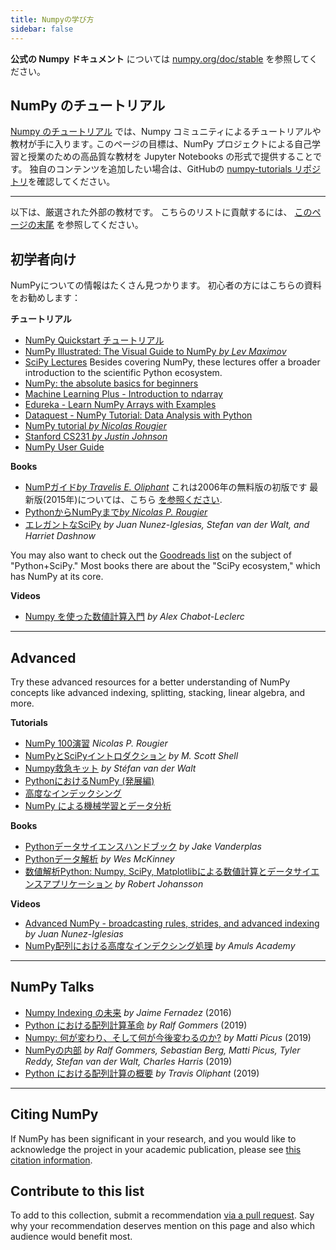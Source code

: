 ```yaml
---
title: Numpyの学び方
sidebar: false
---
```


**公式の Numpy ドキュメント** については [numpy.org/doc/stable](https://numpy.org/doc/stable) を参照してください。

## NumPy のチュートリアル

[Numpy のチュートリアル](https://numpy.org/numpy-tutorials) では、Numpy コミュニティによるチュートリアルや教材が手に入ります｡ このページの目標は、NumPy プロジェクトによる自己学習と授業のための高品質な教材を Jupyter Notebooks の形式で提供することです。 独自のコンテンツを追加したい場合は、GitHubの [numpy-tutorials リポジトリ](https://github.com/numpy/numpy-tutorials)を確認してください。

***

以下は、厳選された外部の教材です。 こちらのリストに貢献するには、 [このページの末尾](#add-to-this-list) を参照してください。

## 初学者向け

NumPyについての情報はたくさん見つかります。 初心者の方にはこちらの資料をお勧めします：

<i class="fas fa-chalkboard"></i> **チュートリアル**

* [NumPy Quickstart チュートリアル](https://numpy.org/devdocs/user/quickstart.html)
* [NumPy Illustrated: The Visual Guide to NumPy *by Lev Maximov*](https://betterprogramming.pub/3b1d4976de1d?sk=57b908a77aa44075a49293fa1631dd9b)
* [SciPy Lectures](https://scipy-lectures.org/) Besides covering NumPy, these lectures offer a broader introduction to the scientific Python ecosystem.
* [NumPy: the absolute basics for beginners](https://numpy.org/devdocs/user/absolute_beginners.html)
* [Machine Learning Plus - Introduction to ndarray](https://www.machinelearningplus.com/python/numpy-tutorial-part1-array-python-examples/)
* [Edureka - Learn NumPy Arrays with Examples ](https://www.edureka.co/blog/python-numpy-tutorial/)
* [Dataquest - NumPy Tutorial: Data Analysis with Python](https://www.dataquest.io/blog/numpy-tutorial-python/)
* [NumPy tutorial *by Nicolas Rougier*](https://github.com/rougier/numpy-tutorial)
* [Stanford CS231 *by Justin Johnson*](http://cs231n.github.io/python-numpy-tutorial/)
* [NumPy User Guide](https://numpy.org/devdocs)

<i class="fas fa-book"></i> **Books**

* [NumPガイド*by Travelis E. Oliphant*](http://web.mit.edu/dvp/Public/numpybook.pdf) これは2006年の無料版の初版です 最新版(2015年)については、こちら [を参照ください](https://www.barnesandnoble.com/w/guide-to-numpy-travis-e-oliphant-phd/1122853007).
* [PythonからNumPyまで*by Nicolas P. Rougier*](https://www.labri.fr/perso/nrougier/from-python-to-numpy/)
* [エレガントなSciPy](https://www.amazon.com/Elegant-SciPy-Art-Scientific-Python/dp/1491922877) *by Juan Nunez-Iglesias, Stefan van der Walt, and Harriet Dashnow*

You may also want to check out the [Goodreads list](https://www.goodreads.com/shelf/show/python-scipy) on the subject of "Python+SciPy." Most books there are about the "SciPy ecosystem," which has NumPy at its core.

<i class="far fa-file-video"></i> **Videos**

* [Numpy を使った数値計算入門](http://youtu.be/ZB7BZMhfPgk) *by Alex Chabot-Leclerc*

***

## Advanced

Try these advanced resources for a better understanding of NumPy concepts like advanced indexing, splitting, stacking, linear algebra, and more.

<i class="fas fa-chalkboard"></i> **Tutorials**

* [NumPy 100演習](http://www.labri.fr/perso/nrougier/teaching/numpy.100/index.html) *Nicolas P. Rougier*
* [NumPyとSciPyイントロダクション](https://engineering.ucsb.edu/~shell/che210d/numpy.pdf) *by M. Scott Shell*
* [Numpy救急キット](http://mentat.za.net/numpy/numpy_advanced_slides/) *by Stéfan van der Walt*
* [PythonにおけるNumPy (発展編)](https://www.geeksforgeeks.org/numpy-python-set-2-advanced/)
* [高度なインデックシング](https://www.tutorialspoint.com/numpy/numpy_advanced_indexing.htm)
* [NumPy による機械学習とデータ分析](https://www.machinelearningplus.com/python/numpy-tutorial-python-part2/)

<i class="fas fa-book"></i> **Books**

* [Pythonデータサイエンスハンドブック](https://www.amazon.com/Python-Data-Science-Handbook-Essential/dp/1491912057) *by Jake Vanderplas*
* [Pythonデータ解析](https://www.amazon.com/Python-Data-Analysis-Wrangling-IPython/dp/1491957662) *by Wes McKinney*
* [数値解析Python: Numpy, SciPy, Matplotlibによる数値計算とデータサイエンスアプリケーション](https://www.amazon.com/Numerical-Python-Scientific-Applications-Matplotlib/dp/1484242459) *by Robert Johansson*

<i class="far fa-file-video"></i> **Videos**

* [Advanced NumPy - broadcasting rules, strides, and advanced indexing](https://www.youtube.com/watch?v=cYugp9IN1-Q) *by Juan Nunez-Iglesias*
* [NumPy配列における高度なインデクシング処理](https://www.youtube.com/watch?v=2WTDrSkQBng) *by Amuls Academy*

***

## NumPy Talks

* [Numpy Indexing の未来](https://www.youtube.com/watch?v=o0EacbIbf58) *by Jaime Fernadez* (2016)
* [Python における配列計算革命](https://www.youtube.com/watch?v=HVLPJnvInzM&t=10s) *by Ralf Gommers* (2019)
* [Numpy: 何が変わり、そして何が今後変わるのか?](https://www.youtube.com/watch?v=YFLVQFjRmPY) *by Matti Picus* (2019)
* [NumPyの内部](https://www.youtube.com/watch?v=dBTJD_FDVjU) *by Ralf Gommers, Sebastian Berg, Matti Picus, Tyler Reddy, Stefan van der Walt, Charles Harris* (2019)
* [Python における配列計算の概要](https://www.youtube.com/watch?v=f176j2g2eNc) *by Travis Oliphant* (2019)

***

## Citing NumPy

If NumPy has been significant in your research, and you would like to acknowledge the project in your academic publication, please see [this citation information](/citing-numpy).

## Contribute to this list

<a name="add-to-this-list"></a>
To add to this collection, submit a recommendation [via a pull request](https://github.com/numpy/numpy.org/blob/master/content/en/learn.md). Say why your recommendation deserves mention on this page and also which audience would benefit most.
